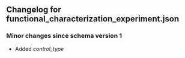 ## Changelog for functional_characterization_experiment.json

### Minor changes since schema version 1
* Added *control_type*
